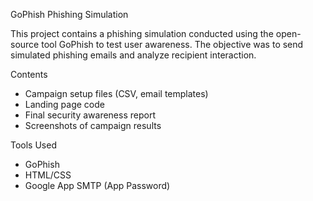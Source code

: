 GoPhish Phishing Simulation

This project contains a phishing simulation conducted using the open-source tool GoPhish to test user awareness. The objective was to send simulated phishing emails and analyze recipient interaction.

Contents
- Campaign setup files (CSV, email templates)
- Landing page code
- Final security awareness report
- Screenshots of campaign results

Tools Used
- GoPhish
- HTML/CSS
- Google App SMTP (App Password)

